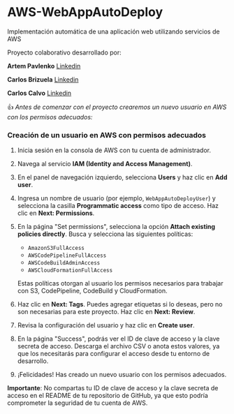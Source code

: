 # AWS-WebAppAutoDeploy
Implementación automática de una aplicación web utilizando servicios de AWS

Proyecto colaborativo desarrollado por:

**Artem Pavlenko** [Linkedin](https://www.linkedin.com/in/srpavlenko/)

**Carlos Brizuela** [Linkedin](linkedin.com/in/carlos-b-aws-cloud)

**Carlos Calvo** [Linkedin](https://www.linkedin.com/in/carlos-calvo-pareja/)



👍 _Antes de comenzar con el proyecto crearemos un nuevo usuario en AWS con los permisos adecuados:_
### Creación de un usuario en AWS con permisos adecuados

1. Inicia sesión en la consola de AWS con tu cuenta de administrador.

2. Navega al servicio **IAM (Identity and Access Management)**.

3. En el panel de navegación izquierdo, selecciona **Users** y haz clic en **Add user**.

4. Ingresa un nombre de usuario (por ejemplo, `WebAppAutoDeployUser`) y selecciona la casilla **Programmatic access** como tipo de acceso. Haz clic en **Next: Permissions**.

5. En la página "Set permissions", selecciona la opción **Attach existing policies directly**. Busca y selecciona las siguientes políticas:

   - `AmazonS3FullAccess`
   - `AWSCodePipelineFullAccess`
   - `AWSCodeBuildAdminAccess`
   - `AWSCloudFormationFullAccess`
   
   Estas políticas otorgan al usuario los permisos necesarios para trabajar con S3, CodePipeline, CodeBuild y CloudFormation.

6. Haz clic en **Next: Tags**. Puedes agregar etiquetas si lo deseas, pero no son necesarias para este proyecto. Haz clic en **Next: Review**.

7. Revisa la configuración del usuario y haz clic en **Create user**.

8. En la página "Success", podrás ver el ID de clave de acceso y la clave secreta de acceso. Descarga el archivo CSV o anota estos valores, ya que los necesitarás para configurar el acceso desde tu entorno de desarrollo.

9. ¡Felicidades! Has creado un nuevo usuario con los permisos adecuados.

**Importante**: No compartas tu ID de clave de acceso y la clave secreta de acceso en el README de tu repositorio de GitHub, ya que esto podría comprometer la seguridad de tu cuenta de AWS.

